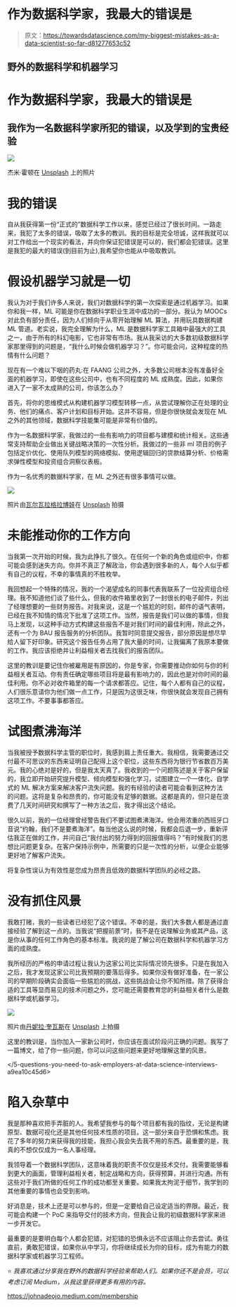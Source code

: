 # 作为数据科学家，我最大的错误是

> 原文：<https://towardsdatascience.com/my-biggest-mistakes-as-a-data-scientist-so-far-d81277653c52>

## 野外的数据科学和机器学习

# 作为数据科学家，我最大的错误是

## 我作为一名数据科学家所犯的错误，以及学到的宝贵经验

![](img/94688b87178e76bc49139bc09e5235ca.png)

杰米·霍顿在 [Unsplash](https://unsplash.com?utm_source=medium&utm_medium=referral) 上的照片

# 我的错误

自从我获得第一份“正式的”数据科学工作以来，感觉已经过了很长时间。一路走来，我犯了太多的错误，吸取了太多的教训。我的目标是完全坦诚，这样我就可以对工作给出一个现实的看法，并向你保证犯错误是可以的，我们都会犯错误。这里是我犯的最大的错误(到目前为止),我希望你也能从中吸取教训。

# 假设机器学习就是一切

我认为对于我们许多人来说，我们对数据科学的第一次探索是通过机器学习。如果你和我一样，ML 可能是你在数据科学职业生涯中成功的一部分。我认为 MOOCs 对此负有部分责任，因为人们倾向于从零开始理解 ML 算法，并用玩具数据构建 ML 管道。老实说，我完全理解为什么，ML 是数据科学家工具箱中最强大的工具之一，由于所有的科幻电影，它也非常有市场。我从我采访的大多数初级数据科学家那里得到的问题是，“我什么时候会做机器学习？”。你可能会问，这种程度的热情有什么问题？

现在有一个难以下咽的药丸:在 FAANG 公司之外，大多数公司根本没有准备好全面的机器学习，即使在这些公司中，也有不同程度的 ML 成熟度。因此，如果你进入了一家不太成熟的公司，你该怎么办？

首先，将你的思维模式从构建机器学习模型转移一点，从尝试理解你正在处理的业务、他们的痛点、客户计划和目标开始。这并不容易，但是你很快就会发现在 ML 之外的其他领域，数据科学技能集可能是非常有价值的。

作为一名数据科学家，我做过的一些有影响力的项目都与建模和统计相关。这些通常支持帮助企业做出关键战略决策的一次性分析。我做过的一些非 ml 项目的例子包括定价优化、使用队列模型的网络模拟、使用逻辑回归的贷款结算分析、价格需求弹性模型和投资组合洞察仪表板。

作为一名优秀的数据科学家，在 ML 之外还有很多事情可以做。

![](img/579fbf2d22a3e4ed7f6f780681837e2d.png)

照片由[瓦尔瓦拉格拉博娃](https://unsplash.com/@santabarbara77?utm_source=medium&utm_medium=referral)在 [Unsplash](https://unsplash.com?utm_source=medium&utm_medium=referral) 拍摄

# 未能推动你的工作方向

当我第一次开始的时候，我为此挣扎了很久。在任何一个新的角色或组织中，你都可能会感到迷失方向。你并不真正了解政治，你会遇到很多新的人，每个人似乎都有自己的议程，不幸的事情真的不胜枚举。

我回想起一个特殊的情况，我的一个渴望成名的同事代表我联系了一位投资组合经理。我不知道他们谈了些什么，但我的收件箱里收到了一封很长的电子邮件，列出了经理想要的一些财务报告。对我来说，这是一个尴尬的时刻，邮件的语气表明，已经在我不知情的情况下批准了这项工作。当然，报告是我们可以做的事情，但我马上发现，以这种手动方式构建这些报告不是对我们时间的最佳利用，除此之外，还有一个为 BAU 报告服务的分析团队。我暂时同意提交报告，部分原因是想尽早给人留下好印象。研究这个报告任务占用了我大量的时间，让我偏离了我原本要做的工作。我应该拒绝并让利益相关者去找我们的报告团队。

这里的教训是要记住你被雇用是有原因的，你是专家，你需要推动你如何与你的利益相关者互动。你有责任确定哪些项目将是最有影响力的，因此也是对你时间的最佳利用。你不必对收件箱里的每一个请求都答应。记住，每个人都有自己的议程，人们很乐意请你为他们做一点工作，只是因为这很乏味，你很快就会发现自己拥有这项工作。不要事事都答应。

# 试图煮沸海洋

当我被授予数据科学主管的职位时，我感到肩上责任重大。我相信，我需要通过交付最不可思议的东西来证明自己配得上这个职位，这些东西将为银行节省数百万美元。我的心绝对是好的，但是我太天真了。我收到的一个问题陈述是关于客户保留的，我立即开始研究提升模型、倾向模型和强化学习，试图建立一个一体化、自学式的 ML 解决方案来解决客户流失问题。我的有经验的读者可能会看到这种方法的问题。这将是复杂和昂贵的，你可能没有足够的数据。这都是真的，但只是在浪费了几天时间研究和撰写了一种方法之后，我才得出这个结论。

很久以前，我的一位经理曾经警告我们不要试图煮沸海洋。他会用浓重的西班牙口音说“约翰，我们不是要煮海洋”。每当他这么说的时候，我都会后退一步，重新评估我正在做的工作，并问自己“我付出的努力得到的回报值得吗？”有时候我们的思想比问题更复杂。在客户保持示例中，所需要的只是一次性的分析，以便企业能够更好地了解客户流失。

将复杂性误认为有效性是您成为昂贵且低效的数据科学团队的必经之路。

# 没有抓住风景

我敢打赌，我的一些读者已经犯了这个错误。不幸的是，我们大多数人都是通过直接经验了解到这一点的。当我说“把握前景”时，我不是在说理解业务或其产品，这是你从事的任何工作角色的基本标准。我说的是了解公司在数据科学和机器学习方面的成熟度。

我所经历的严格的申请过程让我认为这家公司比实际情况领先很多。只是在我加入之后，我才发现这家公司比我预期的要落后得多。如果你没有做好准备，在一家公司的早期阶段确实会面临一些尴尬的挑战，这些挑战会让你不知所措。除了获得合适的工具等显而易见的技术问题之外，您可能还需要教育您的利益相关者什么是数据科学或机器学习。

![](img/6de4c58431cfd265d1a5c90517d94430.png)

照片由[丹妮拉·奎瓦斯](https://unsplash.com/@danielacuevas?utm_source=medium&utm_medium=referral)在 [Unsplash](https://unsplash.com?utm_source=medium&utm_medium=referral) 上拍摄

这里的教训是，当你加入一家新公司时，你应该在面试阶段问正确的问题。我写了一篇博文，给了你一些问题，你可以问这些问题来更好地理解这里的风景。

</5-questions-you-need-to-ask-employers-at-data-science-interviews-a9ea10c45d6>  

# 陷入杂草中

我是那种喜欢把手弄脏的人。我希望我参与的每个项目都有我的指纹，无论是构建原型、数据可视化还是其他任何技术性质的项目。这一部分来自于恐惧和焦虑。我花了多年的努力来获得我的技能，我担心我会失去我不用的东西。最重要的是，我真的不想仅仅成为一名人事经理。

我领导着一个数据科学团队，这意味着我的职责不仅仅是技术交付。我需要能够看到更大的画面，管理利益相关者，制定战略和方向，获得预算，并进行沟通。所有这些对于我们所做的任何工作的成功都至关重要。如果我太拘泥于细节，我学到的其他重要的事情也会受到影响。

好消息是，技术上还是可以参与的，但是一定要给自己设定适当的界限。最近，我可能会构建一个 PoC 来指导交付的技术方向，但我会让我的初级数据科学家来进一步开发它。

最重要的是要明白每个人都会犯错，对犯错的恐惧永远不应该阻止你去尝试。勇往直前，勇敢犯错误，如果你从中学习，你将继续成长为你的目标，成为有能力的数据科学家或机器学习工程师。

⭐️ *我喜欢通过分享我在野外的数据科学经验来帮助人们。如果你还不是会员，可以考虑订阅 Medium，从我这里获得更多有用的内容。*

<https://johnadeojo.medium.com/membership> 